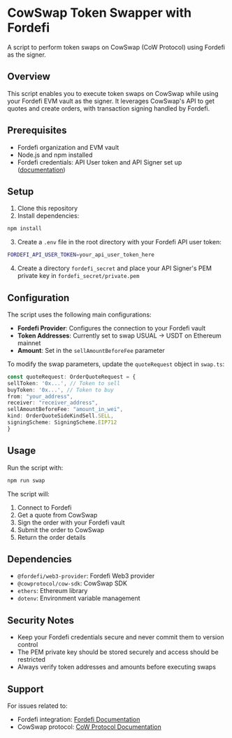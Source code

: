 # CowSwap Token Swapper with Fordefi

A script to perform token swaps on CowSwap (CoW Protocol) using Fordefi as the signer.

## Overview

This script enables you to execute token swaps on CowSwap while using your Fordefi EVM vault as the signer. It leverages CowSwap's API to get quotes and create orders, with transaction signing handled by Fordefi.

## Prerequisites

- Fordefi organization and EVM vault
- Node.js and npm installed
- Fordefi credentials: API User token and API Signer set up ([documentation](https://docs.fordefi.com/developers/program-overview))

## Setup

1. Clone this repository
2. Install dependencies:
```bash
npm install
```
3. Create a `.env` file in the root directory with your Fordefi API user token:
```bash
FORDEFI_API_USER_TOKEN=your_api_user_token_here
```

4. Create a directory `fordefi_secret` and place your API Signer's PEM private key in `fordefi_secret/private.pem`

## Configuration

The script uses the following main configurations:

- **Fordefi Provider**: Configures the connection to your Fordefi vault
- **Token Addresses**: Currently set to swap USUAL → USDT on Ethereum mainnet
- **Amount**: Set in the `sellAmountBeforeFee` parameter

To modify the swap parameters, update the `quoteRequest` object in `swap.ts`:
```typescript
const quoteRequest: OrderQuoteRequest = {
sellToken: '0x...', // Token to sell
buyToken: '0x...', // Token to buy
from: "your_address",
receiver: "receiver_address",
sellAmountBeforeFee: "amount_in_wei",
kind: OrderQuoteSideKindSell.SELL,
signingScheme: SigningScheme.EIP712
}
```

## Usage

Run the script with:
```bash
npm run swap
```


The script will:
1. Connect to Fordefi
2. Get a quote from CowSwap
3. Sign the order with your Fordefi vault
4. Submit the order to CowSwap
5. Return the order details

## Dependencies

- `@fordefi/web3-provider`: Fordefi Web3 provider
- `@cowprotocol/cow-sdk`: CowSwap SDK
- `ethers`: Ethereum library
- `dotenv`: Environment variable management

## Security Notes

- Keep your Fordefi credentials secure and never commit them to version control
- The PEM private key should be stored securely and access should be restricted
- Always verify token addresses and amounts before executing swaps

## Support

For issues related to:
- Fordefi integration: [Fordefi Documentation](https://docs.fordefi.com/developers/program-overview)
- CowSwap protocol: [CoW Protocol Documentation](https://docs.cow.fi/cow-protocol/reference/sdks/cow-sdk)